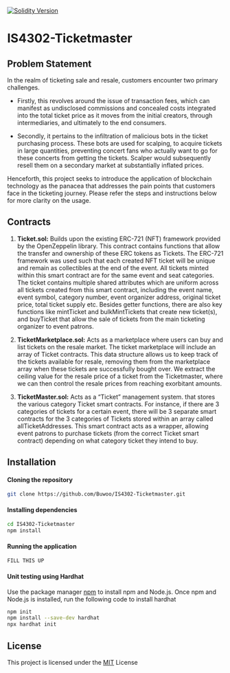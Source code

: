 [![Solidity Version](https://img.shields.io/badge/Solidity-0.8.0-blue.svg)](https://solidity.readthedocs.io/)

# IS4302-Ticketmaster

## Problem Statement

In the realm of ticketing sale and resale, customers encounter two primary challenges.

- Firstly, this revolves around the issue of transaction fees, which can manifest as undisclosed commissions and concealed costs integrated into the total ticket price as it moves from the initial creators, through intermediaries, and ultimately to the end consumers.

- Secondly, it pertains to the infiltration of malicious bots in the ticket purchasing process. These bots are used for scalping, to acquire tickets in large quantities, preventing concert fans who actually want to go for these concerts from getting the tickets. Scalper would subsequently resell them on a secondary market at substantially inflated prices.

Henceforth, this project seeks to introduce the application of blockchain technology as the panacea that addresses the pain points that customers face in the ticketing journey. Please refer the steps and instructions below for more clarity on the usage.

## Contracts

1. **Ticket.sol:**
   Builds upon the existing ERC-721 (NFT) framework provided by the OpenZeppelin library. This contract contains functions that allow the transfer and ownership of these ERC tokens as Tickets. The ERC-721 framework was used such that each created NFT ticket will be unique and remain as collectibles at the end of the event. All tickets minted within this smart contract are for the same event and seat categories. The ticket contains multiple shared attributes which are uniform across all tickets created from this smart contract, including the event name, event symbol, category number, event organizer address, original ticket price, total ticket supply etc. Besides getter functions, there are also key functions like mintTicket and bulkMintTickets that create new ticket(s), and buyTicket that allow the sale of tickets from the main ticketing organizer to event patrons.

2. **TicketMarketplace.sol:**
   Acts as a marketplace where users can buy and list tickets on the resale market. The ticket marketplace will include an array of Ticket contracts. This data structure allows us to keep track of the tickets available for resale, removing them from the marketplace array when these tickets are successfully bought over. We extract the ceiling value for the resale price of a ticket from the Ticketmaster, where we can then control the resale prices from reaching exorbitant amounts.

3. **TicketMaster.sol:**
   Acts as a “Ticket” management system. that stores the various category Ticket smart contracts. For instance, if there are 3 categories of tickets for a certain event, there will be 3 separate smart contracts for the 3 categories of Tickets stored within an array called allTicketAddresses. This smart contract acts as a wrapper, allowing event patrons to purchase tickets (from the correct Ticket smart contract) depending on what category ticket they intend to buy.

## Installation

#### Cloning the repository

```bash
git clone https://github.com/Buwoo/IS4302-Ticketmaster.git
```

#### Installing dependencies

```bash
cd IS4302-Ticketmaster
npm install
```

#### Running the application

```bash
FILL THIS UP
```

#### Unit testing using Hardhat

Use the package manager [npm](https://docs.npmjs.com/downloading-and-installing-node-js-and-npm) to install npm and Node.js. Once npm and Node.js is installed, run the following code to install hardhat

```bash
npm init
npm install --save-dev hardhat
npx hardhat init
```

## License

This project is licensed under the [MIT](https://spdx.org/licenses/GPL-3.0.html) License
